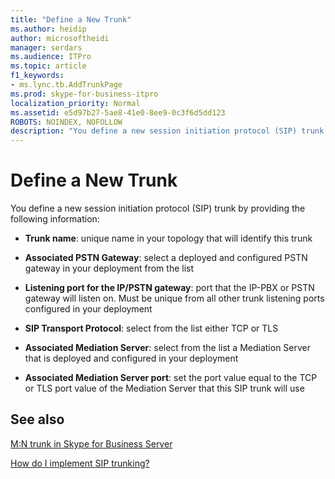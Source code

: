 ```yaml
---
title: "Define a New Trunk"
ms.author: heidip
author: microsoftheidi
manager: serdars
ms.audience: ITPro
ms.topic: article
f1_keywords:
- ms.lync.tb.AddTrunkPage
ms.prod: skype-for-business-itpro
localization_priority: Normal
ms.assetid: e5d97b27-5ae8-41e0-8ee9-0c3f6d5dd123
ROBOTS: NOINDEX, NOFOLLOW
description: "You define a new session initiation protocol (SIP) trunk by providing the following information:"
---
```


# Define a New Trunk
 
You define a new session initiation protocol (SIP) trunk by providing the following information:
  
- **Trunk name**: unique name in your topology that will identify this trunk
    
- **Associated PSTN Gateway**: select a deployed and configured PSTN gateway in your deployment from the list
    
- **Listening port for the IP/PSTN gateway**: port that the IP-PBX or PSTN gateway will listen on. Must be unique from all other trunk listening ports configured in your deployment
    
- **SIP Transport Protocol**: select from the list either TCP or TLS
    
- **Associated Mediation Server**: select from the list a Mediation Server that is deployed and configured in your deployment
    
- **Associated Mediation Server port**: set the port value equal to the TCP or TLS port value of the Mediation Server that this SIP trunk will use 
    
## See also

[M:N trunk in Skype for Business Server](../../../plan-your-deployment/enterprise-voice-solution/m-n-trunk.md)

[How do I implement SIP trunking?](http://technet.microsoft.com/library/273a22b1-8a4c-4187-acf8-c57d5c6598ce.aspx)